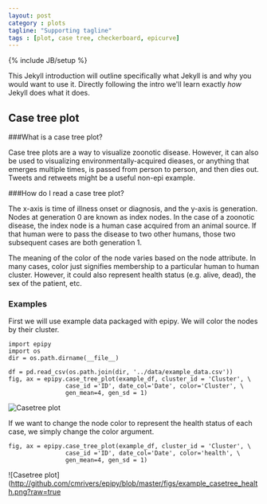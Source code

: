 ```yaml
---
layout: post
category : plots
tagline: "Supporting tagline"
tags : [plot, case tree, checkerboard, epicurve]
---
```

{% include JB/setup %}

This Jekyll introduction will outline specifically  what Jekyll is and why you would want to use it.
Directly following the intro we'll learn exactly _how_ Jekyll does what it does.

## Case tree plot

###What is a case tree plot?

Case tree plots are a way to visualize zoonotic disease.
However, it can also be used to visualizing environmentally-acquired
dieases, or anything that emerges multiple times, is passed from person
to person, and then dies out. Tweets and retweets might be a useful
non-epi example.

###How do I read a case tree plot?

The x-axis is time of illness onset or diagnosis, and the y-axis is
generation. Nodes at generation 0 are known as index nodes.
In the case of a zoonotic disease, the index node is a human case
acquired from an animal source. If that human were to pass
the disease to two other humans, those two subsequent cases are both
generation 1.

The meaning of the color of the node varies based on the node attribute.
In many cases, color just signifies membership to a particular human to
human cluster. However, it could also represent health status (e.g. alive, dead), the sex of the patient, etc.

### Examples

First we will use example data packaged with epipy. We will color the nodes by their cluster.

    import epipy
    import os
    dir = os.path.dirname(__file__)

    df = pd.read_csv(os.path.join(dir, '../data/example_data.csv'))
    fig, ax = epipy.case_tree_plot(example_df, cluster_id = 'Cluster', \
                    case_id ='ID', date_col='Date', color='Cluster', \
                    gen_mean=4, gen_sd = 1)

![Casetree plot](http://github.com/cmrivers/epipy/blob/master/figs/example_casetree.png?raw=true)

If we want to change the node color to represent the health status of each case, we simply change the color argument.

    fig, ax = epipy.case_tree_plot(example_df, cluster_id = 'Cluster', \
                    case_id ='ID', date_col='Date', color='health', \
                    gen_mean=4, gen_sd = 1)
![Casetree plot](http://github.com/cmrivers/epipy/blob/master/figs/example_casetree_health.png?raw=true



